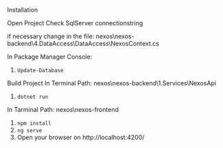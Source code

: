 Installation

Open Project Check SqlServer connectionstring

if necessary change in the file: nexos\nexos-backend\4.DataAccess\DataAccess\NexosContext.cs

In Package Manager Console:

1. `Update-Database`

Build Project
In Terminal Path: nexos\nexos-backend\1.Services\NexosApi

1. `dotnet run`

In Tarminal Path: nexos\nexos-frontend

1. `npm install`
2. `ng serve`
3. Open your browser on http://localhost:4200/
